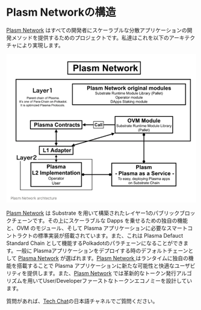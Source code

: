 # Plasm Networkの構造

[Plasm Network](https://www.plasmnet.io/) はすべての開発者にスケーラブルな分散アプリケーションの開発メソッドを提供するためのプロジェクトです。私達はこれを以下のアーキテクチャにより実現します。

![](../../.gitbook/assets/sukurnshotto-2020-05-29-155751png.png)

[Plasm Network](https://www.plasmnet.io/) は Substrate を用いて構築されたレイヤー1のパブリックブロックチェーンです。その上にスケーラブルな Dapps を乗せるための独自の機能と、OVM のモジュール、そして Plasma アプリケーションに必要なスマートコントラクトの標準実装が搭載されています。また、これは Plasma Defauct Standard Chain として機能するPolkadotのパラチェーンになることができます。一般に Plasmaアプリケーションをデプロイする時のデフォルトチェーンとして [Plasma Network](https://www.plasmnet.io/) が選ばれます。[Plasm Network ](https://www.plasmnet.io/)はランタイムに独自の機能を搭載することで Plasma アプリケーションに新たな可能性と快適なユーザビリティを提供します。また、[Plasm Network](https://www.plasmnet.io/) では革新的なトークン発行アルゴリズムを用いてUser/Developerファーストなトークンエコノミーを設計しています。

質問があれば、[Tech Chat](https://discord.gg/Cyjnrxv)の日本語チャネルでご質問ください。

